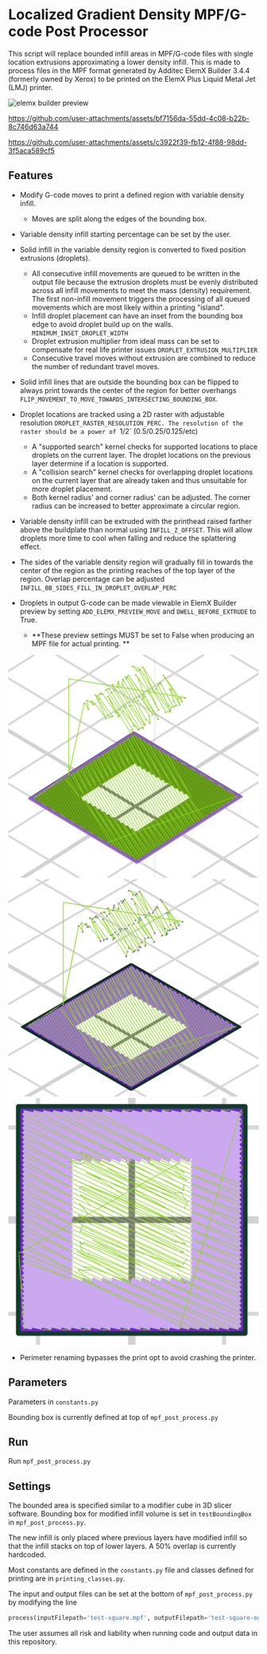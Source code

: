 # Localized Gradient Density MPF/G-code Post Processor

This script will replace bounded infill areas in MPF/G-code files with single location extrusions approximating a lower density infill. This is made to process files in the MPF format generated by Additec ElemX Builder 3.4.4 (formerly owned by Xerox) to be printed on the ElemX Plus Liquid Metal Jet (LMJ) printer.

![elemx builder preview](assets/elemx-builder-preview-droplets-animation.gif)

https://github.com/user-attachments/assets/bf7156da-55dd-4c08-b22b-8c746d63a744

https://github.com/user-attachments/assets/c3922f39-fb12-4f88-98dd-3f5aca589cf5


## Features

- Modify G-code moves to print a defined region with variable density infill. 
  - Moves are split along the edges of the bounding box.

- Variable density infill starting percentage can be set by the user. 

- Solid infill in the variable density region is converted to fixed position extrusions (droplets).
  - All consecutive infill movements are queued to be written in the output file because the extrusion droplets must be evenly distributed across all infill movements to meet the mass (density) requirement. The first non-infill movement triggers the processing of all queued movements which are most likely within a printing "island".
  - Infill droplet placement can have an inset from the bounding box edge to avoid droplet build up on the walls. `MINIMUM_INSET_DROPLET_WIDTH`
  - Droplet extrusion multiplier from ideal mass can be set to compensate for real life printer issues `DROPLET_EXTRUSION_MULTIPLIER`
  - Consecutive travel moves without extrusion are combined to reduce the number of redundant travel moves. 

- Solid infill lines that are outside the bounding box can be flipped to always print towards the center of the region for better overhangs `FLIP_MOVEMENT_TO_MOVE_TOWARDS_INTERSECTING_BOUNDING_BOX`.

- Droplet locations are tracked using a 2D raster with adjustable resolution `DROPLET_RASTER_RESOLUTION_PERC. The resolution of the raster should be a power of `1/2` (0.5/0.25/0.125/etc)
  - A "supported search" kernel checks for supported locations to place droplets on the current layer. The droplet locations on the previous layer determine if a location is supported. 
  - A "collision search" kernel checks for overlapping droplet locations on the current layer that are already taken and thus unsuitable for more droplet placement. 
  - Both kernel radius' and corner radius' can be adjusted. The corner radius can be increased to better approximate a circular region.

- Variable density infill can be extruded with the printhead raised farther above the buildplate than normal using `INFILL_Z_OFFSET`. This will allow droplets more time to cool when falling and reduce the splattering effect.

- The sides of the variable density region will gradually fill in towards the center of the region as the printing reaches of the top layer of the region. Overlap percentage can be adjusted `INFILL_BB_SIDES_FILL_IN_DROPLET_OVERLAP_PERC`

- Droplets in output G-code can be made viewable in ElemX Builder preview by setting `ADD_ELEMX_PREVIEW_MOVE` and `DWELL_BEFORE_EXTRUDE` to True.
  - **These preview settings MUST be set to False when producing an MPF file for actual printing. **

![](assets/travel-preview-iso.png)
![](assets/pulse-distance-iso.png)
![](assets/pulse-distance-top.png)

- Perimeter renaming bypasses the print opt to avoid crashing the printer. 

## Parameters

Parameters in `constants.py`

Bounding box is currently defined at top of `mpf_post_process.py`

## Run

Run `mpf_post_process.py`

## Settings

The bounded area is specified similar to a modifier cube in 3D slicer software. Bounding box for modified infill volume is set in `testBoundingBox` in `mpf_post_process.py`.

The new infill is only placed where previous layers have modified infill so that the infill stacks on top of lower layers. A 50% overlap is currently hardcoded.

Most constants are defined in the `constants.py` file and classes defined for printing are in `printing_classes.py`.

The input and output files can be set at the bottom of `mpf_post_process.py` by modifying the line

```python
process(inputFilepath='test-square.mpf', outputFilepath='test-square-output.mpf')
```

The user assumes all risk and liability when running code and output data in this repository.

